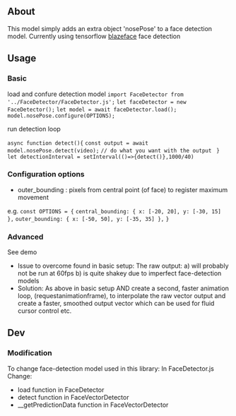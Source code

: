 ## About

This model simply adds an extra object 'nosePose' to a face detection model.
Currently using tensorflow [blazeface](https://github.com/tensorflow/tfjs-models/tree/master/blazeface) face detection

## Usage

### Basic

load and confure detection model
`import FaceDetector from '../FaceDetector/FaceDetector.js';`
`let faceDetector = new FaceDetector();`
`let model = await faceDetector.load();`
`model.nosePose.configure(OPTIONS);`

run detection loop

`async function detect(){`
`const output = await model.nosePose.detect(video);`
`// do what you want with the output `
`}`
`let detectionInterval = setInterval(()=>{detect()},1000/40)`

### Configuration options

- outer_bounding : pixels from central point (of face) to register maximum movement

e.g.
`const OPTIONS = {`
`central_bounding: { x: [-20, 20], y: [-30, 15] },`
`outer_bounding: { x: [-50, 50], y: [-35, 35] },`
`}`

### Advanced

See demo

- Issue to overcome found in basic setup:
  The raw output:
  a) will probably not be run at 60fps
  b) is quite shakey due to imperfect face-detection models
- Solution:
  As above in basic setup AND create a second, faster animation loop, (requestanimationframe), to interpolate the raw vector output and create a faster, smoothed output vector which can be used for fluid cursor control etc.

## Dev

### Modification

To change face-detection model used in this library:
In FaceDetector.js
Change:

- load function in FaceDetector
- detect function in FaceVectorDetector
- \_\_getPredictionData function in FaceVectorDetector
